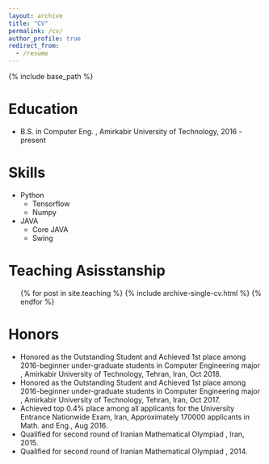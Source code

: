 ```yaml
---
layout: archive
title: "CV"
permalink: /cv/
author_profile: true
redirect_from:
  - /resume
---
```


{% include base_path %}

Education
======
* B.S. in Computer Eng. , Amirkabir University of Technology, 2016 - present
<!-- * M.S. in Jekyll, GitHub University, 2014
* Ph.D in Version Control Theory, GitHub University, 2018 (expected) -->
<!-- 
Work experience
======
* Summer 2015: Research Assistant
  * Github University
  * Duties included: Tagging issues
  * Supervisor: Professor Git

* Fall 2015: Research Assistant
  * Github University
  * Duties included: Merging pull requests
  * Supervisor: Professor Hub
   -->
Skills
======
* Python
  * Tensorflow
  * Numpy
* JAVA
  * Core JAVA
  * Swing
<!-- 
Publications
======
  <ul>{% for post in site.publications %}
    {% include archive-single-cv.html %}
  {% endfor %}</ul>
  
Talks
======
  <ul>{% for post in site.talks %}
    {% include archive-single-talk-cv.html %}
  {% endfor %}</ul>
   -->
Teaching Asisstanship
======
  <ul>{% for post in site.teaching %}
    {% include archive-single-cv.html %}
  {% endfor %}</ul>
  
Honors
======
* Honored as the Outstanding Student and Achieved 1st place among 2016-beginner
under-graduate students in Computer Engineering major , Amirkabir University
of Technology, Tehran, Iran, Oct 2018.
* Honored as the Outstanding Student and Achieved 1st place among 2016-beginner
under-graduate students in Computer Engineering major , Amirkabir University
of Technology, Tehran, Iran, Oct 2017.
* Achieved top 0.4% place among all applicants for the University Entrance Nationwide
Exam, Iran, Approximately 170000 applicants in Math. and Eng., Aug 2016.
* Qualified for second round of Iranian Mathematical Olympiad , Iran, 2015.
* Qualified for second round of Iranian Mathematical Olympiad , 2014.